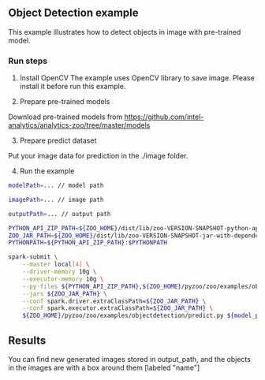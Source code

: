 ## Object Detection example
This example illustrates how to detect objects in image with pre-trained model.

### Run steps
1. Install OpenCV
The example uses OpenCV library to save image. Please install it before run this example.

2. Prepare pre-trained models

Download pre-trained models from https://github.com/intel-analytics/analytics-zoo/tree/master/models

3. Prepare predict dataset

Put your image data for prediction in the ./image folder.

4. Run the example

```bash
modelPath=... // model path

imagePath=... // image path

outputPath=... // output path

PYTHON_API_ZIP_PATH=${ZOO_HOME}/dist/lib/zoo-VERSION-SNAPSHOT-python-api.zip
ZOO_JAR_PATH=${ZOO_HOME}/dist/lib/zoo-VERSION-SNAPSHOT-jar-with-dependencies.jar
PYTHONPATH=${PYTHON_API_ZIP_PATH}:$PYTHONPATH

spark-submit \
    --master local[4] \
    --driver-memory 10g \
    --executor-memory 10g \
    --py-files ${PYTHON_API_ZIP_PATH},${ZOO_HOME}/pyzoo/zoo/examples/objectdetection/predict.py \
    --jars ${ZOO_JAR_PATH} \
    --conf spark.driver.extraClassPath=${ZOO_JAR_PATH} \
    --conf spark.executor.extraClassPath=${ZOO_JAR_PATH} \
    ${ZOO_HOME}/pyzoo/zoo/examples/objectdetection/predict.py ${model_path} ${image_path} ${output_path}
```

## Results
You can find new generated images stored in output_path, and the objects in the images are with a box around them [labeled "name"]